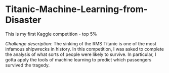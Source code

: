 # Titanic-Machine-Learning-from-Disaster

This is my first Kaggle competition - top 5%

_Challenge description_: The sinking of the RMS Titanic is one of the most infamous shipwrecks in history.
In this competition, I was asked to complete the analysis of what sorts of people were likely to survive. In particular, I gotta apply the tools of machine learning to predict which passengers survived the tragedy.
